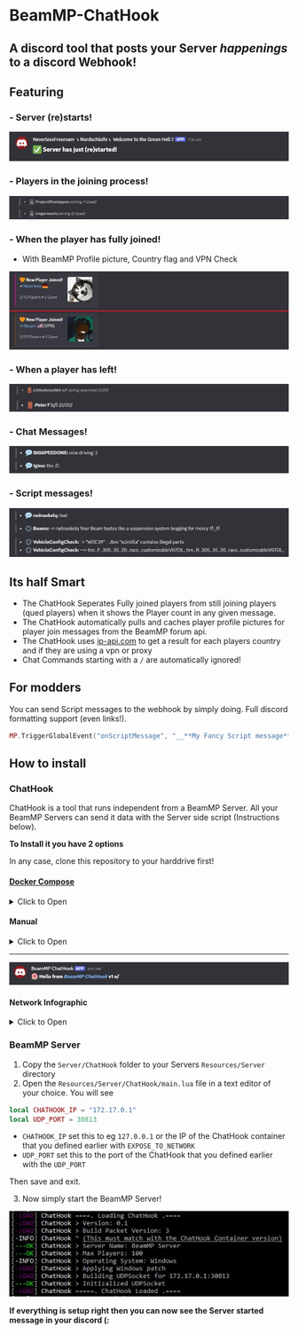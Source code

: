 # BeamMP-ChatHook
## A discord tool that posts your Server *happenings* to a discord Webhook!


## Featuring
### - Server (re)starts!
![img](img/server_restart.jpg)

### - Players in the joining process!
![img](img/player_joining.jpg)

### - When the player has fully joined!
- With BeamMP Profile picture, Country flag and VPN Check

![img](img/player_joined.jpg)

### - When a player has left!
![img](img/player_left.jpg)

### - Chat Messages!
![img](img/chat_message.jpg)

### - Script messages!
![img](img/script_message.jpg)

## Its half Smart
- The ChatHook Seperates Fully joined players from still joining players (qued players) when it shows the Player count in any given message.
- The ChatHook automatically pulls and caches player profile pictures for player join messages from the BeamMP forum api.
- The ChatHook uses [ip-api.com](https://ip-api.com/) to get a result for each players country and if they are using a vpn or proxy
- Chat Commands starting with a `/` are automatically ignored!

## For modders
You can send Script messages to the webhook by simply doing. Full discord formatting support (even links!).
```lua
MP.TriggerGlobalEvent("onScriptMessage", "__**My Fancy Script message**__", "Script Name")
```

## How to install
### ChatHook
ChatHook is a tool that runs independent from a BeamMP Server. All your BeamMP Servers can send it data with the Server side script (Instructions below).

**To Install it you have 2 options**

In any case, clone this repository to your harddrive first!

#### [Docker Compose](https://docs.docker.com/compose/)
<details>
<summary>Click to Open</summary>

1. Go into the `ChatHook Container` folder
2. Rename `.env.example` to `.env`
3. Open `.env` in the text editor of your choice. You will see
```
WEBHOOK_URL=https://discord.com/api/webhooks/*
UDP_PORT=30813
EXPOSE_TO_NETWORK=172.17.0.1
AVATAR_URL=https://my-website.com/myImage.jpg
```
- `WEBHOOK_URL` defines the webhook url you got from discord.
- `UDP_PORT` defines the port it will listen to for messages from your BeamMP Servers
- `EXPOSE_TO_NETWORK` defines the network to expose the port to. Note: If not changed, the container is bound to the `bridge` network, which by default has the gateway of `172.17.0.1`. You generally __never__ want to expose to `0.0.0.0`
- `AVATAR_URL` defines the image used in the messages displayed in your discord channel!

Edit these variables to your liking, save and then exit.

5. Next open a Terminal in this directory.
6. And simply install the container with `sudo docker compose up -d`

![img](img/container_startup.jpg)

Note: The Container is build in a self compiling way. Which means that updating any of the source files and then restarting the container will automatically trigger a recompile!

</details>


#### Manual
<details>
<summary>Click to Open</summary>

1. Install the [Rust Toolchain](https://www.rust-lang.org/)
2. Go into `ChatHook Container/chathook`
3. Open a Terminal/Cmd in this directory
4. run `cargo build --release`. This will compile the tool!
5. Within the `target/release` folder is the `chathook.exe`

To run it you can setup an autostart in your Operating System.
It will read the necessary information such as the webhook url from the environment. Setting environment envirables is different per Distribution (You will have to look this up).

**Environment Variables**
```
WEBHOOK_URL="https://discord.com/api/webhooks/*"
UDP_PORT=30813
EXPOSE_TO_NETWORK=127.0.0.1
AVATAR_URL=https://my-website.com/myImage.jpg
```
- `WEBHOOK_URL` defines the webhook url you got from discord.
- `UDP_PORT` defines the port it will listen to for messages from your BeamMP Servers
- `AVATAR_URL` defines the image used in the messages displayed in your discord channel!

Then simply start the ChatHook binary!
</details>

---
![img](img/chathook_start.jpg)


#### Network Infographic
<details>
<summary>Click to Open</summary>

![img](img/dedi_setup.jpg)

</details>



### BeamMP Server
1. Copy the `Server/ChatHook` folder to your Servers `Resources/Server` directory
2. Open the `Resources/Server/ChatHook/main.lua` file in a text editor of your choice. You will see
```lua
local CHATHOOK_IP = "172.17.0.1"
local UDP_PORT = 30813
```
- `CHATHOOK_IP` set this to eg `127.0.0.1` or the IP of the ChatHook container that you defined earlier with `EXPOSE_TO_NETWORK`
- `UDP_PORT` set this to the port of the ChatHook that you defined earlier with the `UDP_PORT`

Then save and exit.

3. Now simply start the BeamMP Server!

![img](img/mp_server_startup.jpg)

**If everything is setup right then you can now see the Server started message in your discord (:**